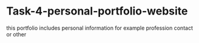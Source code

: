 # Task-4-personal-portfolio-website
this portfolio includes personal information for example profession contact or other
